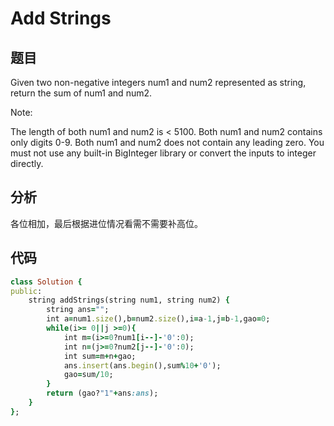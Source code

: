 # Add Strings
## 题目
Given two non-negative integers num1 and num2 represented as string, return the sum of num1 and num2.

Note:

The length of both num1 and num2 is < 5100.
Both num1 and num2 contains only digits 0-9.
Both num1 and num2 does not contain any leading zero.
You must not use any built-in BigInteger library or convert the inputs to integer directly.
## 分析
各位相加，最后根据进位情况看需不需要补高位。
## 代码
```ruby
class Solution {
public:
    string addStrings(string num1, string num2) {
        string ans="";
        int a=num1.size(),b=num2.size(),i=a-1,j=b-1,gao=0;
        while(i>= 0||j >=0){
            int m=(i>=0?num1[i--]-'0':0);
            int n=(j>=0?num2[j--]-'0':0);
            int sum=m+n+gao;
            ans.insert(ans.begin(),sum%10+'0');
            gao=sum/10;
        }
        return (gao?"1"+ans:ans);
    }
};
